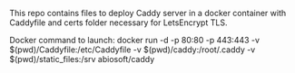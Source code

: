 This repo contains files to deploy Caddy server in a docker container with Caddyfile and certs folder necessary for LetsEncrypt TLS.

Docker command to launch:  docker run -d -p 80:80 -p 443:443 -v $(pwd)/Caddyfile:/etc/Caddyfile -v $(pwd)/caddy:/root/.caddy -v $(pwd)/static_files:/srv abiosoft/caddy
